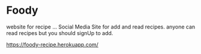 # Foody
website for recipe ...
Social Media Site for add and read recipes.
anyone can read recipes but you should signUp to add.

https://foody-recipe.herokuapp.com/
